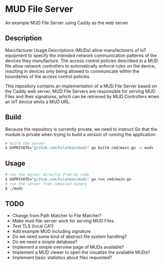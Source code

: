 # MUD File Server

An example MUD File Server using Caddy as the web server

## Description

Manufacturer Usage Descriptions (MUDs) allow manufacturers of IoT equipment to specify the intended network communication patterns of the devices they manufacture. 
The access control policies described in a MUD file allow network controllers to automatically enforce rules on the device, resulting in devices only being allowed to communicate within the boundaries of the access control policies.

This repository contains an implementation of a MUD File Server based on the Caddy web server.
MUD File Servers are responsible for serving MUD Files and their signatures, which can be retrieved by MUD Controllers when an IoT device emits a MUD URL.

## Build

Because the repository is currently private, we need to instruct Go that the module is private when trying to build a version of running the application:

```bash
# build the server 
$ GOPRIVATE="github.com/hslatman/muds" go build cmd/main.go -o muds
```

## Usage

```bash
# run the server directly from Go code
$ GOPRIVATE="github.com/hslatman/muds" go run cmd/main.go
# run the server from compiled binary
$ ./muds
```

## TODO

* Change from Path Matcher to File Matcher?
* Make mud-file-server work for serving MUD Files
* Test TLS (local CA?)
* Add example MUD including signature
* Do we need some kind of abstract file system handling?
* Do we need a simple database?
* Implement a simple overview page of MUDs available?
* Implement a MUD viewer to open the visualize the available MUDs?
* Implement basic statistics about files requested?